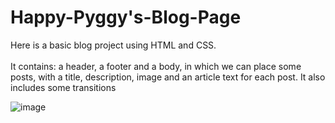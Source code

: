 # Happy-Pyggy's-Blog-Page
Here is a basic blog project using HTML and CSS. <br><br>
It contains: a header, a footer and a body, in which we can place some posts, with a title, description, image and an article text for each post.
It also includes some transitions

![image](https://user-images.githubusercontent.com/107125191/183072347-09e7699d-49f8-40b7-8cb0-8090f7b46cdf.png)



